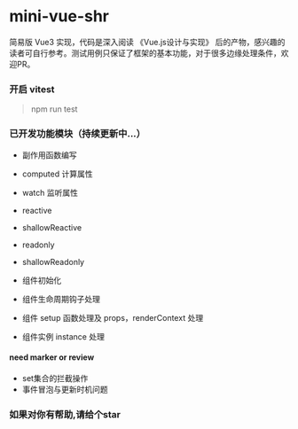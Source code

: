 # mini-vue-shr

简易版 Vue3 实现，代码是深入阅读 《Vue.js设计与实现》 后的产物，感兴趣的读者可自行参考。测试用例只保证了框架的基本功能，对于很多边缘处理条件，欢迎PR。

### 开启 vitest

> npm run test

### 已开发功能模块（持续更新中...）

- 副作用函数编写
- computed 计算属性
- watch 监听属性
- reactive
- shallowReactive
- readonly
- shallowReadonly

- 组件初始化
- 组件生命周期钩子处理
- 组件 setup 函数处理及 props，renderContext 处理
- 组件实例 instance 处理

#### need marker or review

- set集合的拦截操作
- 事件冒泡与更新时机问题


### 如果对你有帮助,请给个star